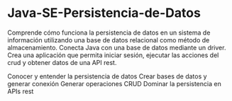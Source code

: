 # Java-SE-Persistencia-de-Datos
Comprende cómo funciona la persistencia de datos en un sistema de información utilizando una base de datos relacional como método de almacenamiento. Conecta Java con una base de datos mediante un driver. Crea una aplicación que permita iniciar sesión, ejecutar las acciones del crud y obtener datos de una API rest.

Conocer y entender la persistencia de datos
Crear bases de datos y generar conexión
Generar operaciones CRUD
Dominar la persistencia en APIs rest

